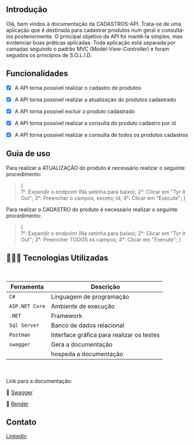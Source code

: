 ## Introdução

Olá, bem vindos à documentação da CADASTROS-API. Trata-se de uma aplicação que é destinada para cadastrar produtos num geral e consultá-los posteriormente. O principal objetivo da API foi mantê-la simples, mas evidenciar boas práticas aplicadas. Toda aplicação está separada por camadas seguindo o padrão MVC (Model-View-Controller) e foram seguidos os princípios de S.O.L.I.D.

## Funcionalidades

- [x] A API torna possível realizar o cadastro de produtos
- [x] A API torna possível realizar a atualização do produtos cadastrado
- [x] A API torna possível excluir o produto cadastrado
- [x] A API torna possível realizar a consulta do produto cadastro por id
- [x] A API torna possível realizar a consulta de todos os produtos cadastros


## Guia de uso

Para realizar a ATUALIZAÇÃO do produto é necessário realizar o seguinte procedimento:

> {<br>
> 1°: Expandir o endpoint (Na setinha para baixo);
> 2°: Clicar em "Tyr it Out";
> 3°: Preencher o campos, exceto; Id;
> 4°: Clicar em "Execute";
> }<br>

Para realizar o CADASTRO do produto é necessário realizar o seguinte procedimento:

> {<br>
> 1°: Expandir o endpoint (Na setinha para baixo);
> 2°: Clicar em "Tyr it Out";
> 3°: Preencher TODOS os campos;
> 4°: Clicar em "Execute";
> }<br>



## 👩🏾‍💻 Tecnologias Utilizadas

<br>

| Ferramenta      | Descrição                                                                                                                                |
| --------------- | ---------------------------------------------------------------------------------------------------------------------------------------- |
| `C#`            | Linguagem de programação                                                                                                                 |
| `ASP.NET Core`  | Ambiente de execução                                                                                                                     |
| `.NET`          | Framework                                                                                                                                |
| `Sql Server`    | Banco de dados relacional                                                                                      |
| `Postman`       | Interface gráfica para realizar os testes                                                                                                |
| `swagger`       | Gera a documentação                                                                                                                      |
| `      `        | hospeda a documentação                                                                                                                   |

<br>

<br>
Link para a documentação:

📝 [Swagger]()

📝 [Render]()
<br>

## Contato

[LinkedIn](https://www.linkedin.com/in/tayane-pereira/ "LinkedIn")
